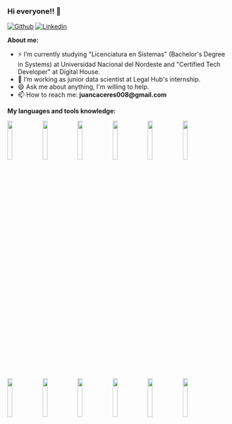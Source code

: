 ### Hi everyone!! 👋
[![Github](https://img.shields.io/badge/-Github-000?style=flat&logo=Github&logoColor=white)](https://github.com/sasu08)
[![Linkedin](https://img.shields.io/badge/-LinkedIn-blue?style=flat&logo=Linkedin&logoColor=white)](https://www.linkedin.com/in/juancaceres08/)

**About me:**

- ⚡ I’m currently studying "Licenciatura en Sistemas" (Bachelor's Degree in Systems) at Universidad Nacional del Nordeste and "Certified Tech Developer" at Digital House.
- 💬 I’m working as junior data scientist at Legal Hub's internship.
- 😄 Ask me about anything, I'm willing to help.
- 📫 How to reach me: __juancaceres008@gmail.com__

**My languages and tools knowledge:**

<p>
  <code><img width="15%" src="https://www.vectorlogo.zone/logos/python/python-ar21.svg"></code>
  <code><img width="15%" src="https://www.vectorlogo.zone/logos/numpy/numpy-ar21.svg"></code>
  <code><img width="15%" src="https://www.vectorlogo.zone/logos/microsoft_powerbi/microsoft_powerbi-ar21.svg"></code>
  <code><img width="15%" src="https://www.vectorlogo.zone/logos/jupyter/jupyter-ar21.svg"></code>
  <code><img width="15%" src="https://www.vectorlogo.zone/logos/mysql/mysql-ar21.svg"></code>
  <code><img width="15%" src="https://www.vectorlogo.zone/logos/java/java-horizontal.svg"></code>
  <code><img width="15%" src="https://www.vectorlogo.zone/logos/ruby-lang/ruby-lang-horizontal.svg"></code>
  <code><img width="15%" src="https://www.vectorlogo.zone/logos/w3_html5/w3_html5-ar21.svg"></code>
  <code><img width="15%" src="https://www.vectorlogo.zone/logos/netlifyapp_watercss/netlifyapp_watercss-ar21.svg"></code>
  <code><img width="15%" src="https://www.vectorlogo.zone/logos/javascript/javascript-ar21.svg"></code>
  <code><img width="15%" src="https://www.vectorlogo.zone/logos/getbootstrap/getbootstrap-ar21.svg"></code>
  <code><img width="15%" src="https://www.vectorlogo.zone/logos/git-scm/git-scm-ar21.svg"></code>
</p>
